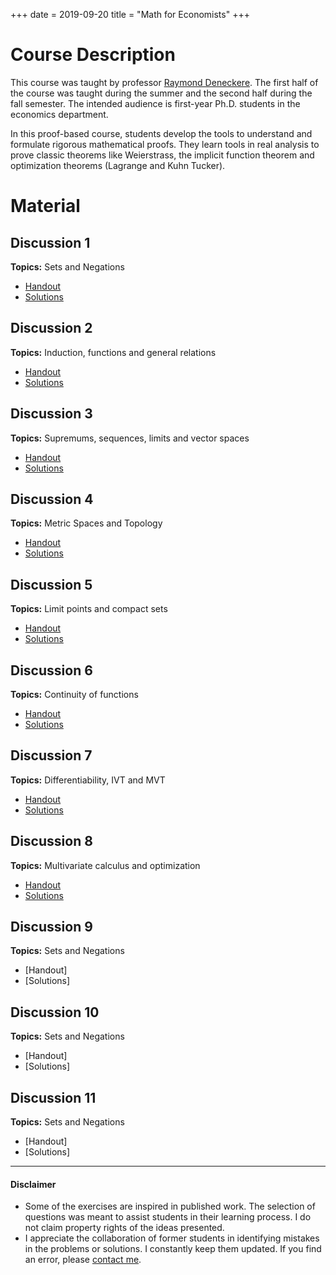 +++
date = 2019-09-20
title = "Math for Economists"
+++

# Course Description

This course was taught by professor [Raymond Deneckere](https://econ.wisc.edu/staff/deneckere-raymond/). The first half of the course was taught during the summer and the second  half during  the  fall semester. The intended audience is first-year Ph.D. students in the economics department.

In this proof-based course, students develop the tools to understand and formulate rigorous mathematical proofs. They learn tools in real analysis to prove classic theorems like Weierstrass, the implicit function theorem and optimization theorems (Lagrange and Kuhn Tucker).  

# Material

## Discussion 1
**Topics:** Sets and Negations
* [Handout](https://www.dropbox.com/s/zvo90xgj62j98z3/Practice%201-f17.pdf?raw=1)
* [Solutions](https://www.dropbox.com/s/rugxvvsb4oqf3p1/Practice%201-f17-sol.pdf?raw=1)

## Discussion 2
**Topics:** Induction, functions and general relations
* [Handout](https://www.dropbox.com/s/bneu3rk32wc15fc/Practice%202-f17.pdf?raw=1)
* [Solutions](https://www.dropbox.com/s/q5tn3vo0sahhk8r/Practice%202-f17%20-sol.pdf?raw=1)

## Discussion 3
**Topics:**  Supremums, sequences, limits and vector spaces
* [Handout](https://www.dropbox.com/s/b40c08cqk7rwr3h/Practice%203-f17.pdf?raw=1)
* [Solutions](https://www.dropbox.com/s/76f33o9e78vdjs0/Practice%203-f17-sol.pdf?raw=1)

## Discussion 4
**Topics:** Metric Spaces and Topology
* [Handout](https://www.dropbox.com/s/hsyw794utus8q5s/Practice%204-f17.pdf?raw=1)
* [Solutions](https://www.dropbox.com/s/g35n4qhf7jlogwy/Practice%204-f17-sol.pdf?raw=1)

## Discussion 5
**Topics:** Limit points and compact sets
* [Handout](https://www.dropbox.com/s/94zk9mt8kqghh6y/Practice%205-f17.pdf?raw=1)
* [Solutions](https://www.dropbox.com/s/c2f2dmxrcqi1cqe/Practice%205-f17-sol.pdf?raw=1)

## Discussion 6
**Topics:** Continuity of functions
* [Handout](https://www.dropbox.com/s/be93jb1134b6pmx/Practice%206-f17.pdf?raw=1)
* [Solutions](https://www.dropbox.com/s/eiup1mwk7z12nj1/Practice%206-f17-sol.pdf?raw=1)

## Discussion 7
**Topics:** Differentiability, IVT and MVT
* [Handout](https://www.dropbox.com/s/7vdf15pbzva9mrs/Practice%207-f17.pdf?raw=1)
* [Solutions](https://www.dropbox.com/s/05jynkfp7zrzstm/Practice%207-f17-sol.pdf?raw=1)

## Discussion 8
**Topics:** Multivariate calculus and optimization
* [Handout](https://www.dropbox.com/s/hpmzti64zkygt7f/Practice%208-f17.pdf?raw=1)
* [Solutions](https://www.dropbox.com/s/l0emf49h7dcbc48/Practice%208-f17%20-sol.pdf?raw=1)

## Discussion 9
**Topics:** Sets and Negations
* [Handout]
* [Solutions]

## Discussion 10
**Topics:** Sets and Negations
* [Handout]
* [Solutions]

## Discussion 11
**Topics:** Sets and Negations
* [Handout]
* [Solutions]


---
#### Disclaimer
* Some of the exercises are inspired in published work. The selection of questions was meant to assist students in their learning process. I do not claim property rights of the ideas presented.
* I appreciate the collaboration of former students in identifying mistakes in the problems or solutions. I constantly keep them updated. If you find an error, please [contact me](mailto:gamartinez@wisc.edu).
